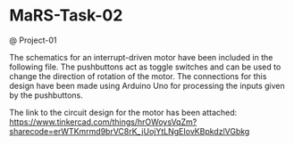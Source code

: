 # MaRS-Task-02
@ Project-01

The schematics for an interrupt-driven motor have been included in the following file.
The pushbuttons act as toggle switches and can be used to change the direction of rotation of the motor.
The connections for this design have been made using Arduino Uno for processing the inputs given by the pushbuttons.

The link to the circuit design for the motor has been attached:
https://www.tinkercad.com/things/hrOWoysVqZm?sharecode=erWTKmrmd9brVC8rK_jUojYtLNgEIovKBpkdzlVGbkg
